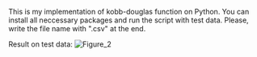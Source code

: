 This is my implementation of kobb-douglas function on Python.
You can install all neccessary packages and run the script with test data. Please, write the file name with ".csv" at the end.

Result on test data:
![Figure_2](https://github.com/cyrkaade/cobb-douglas/assets/76843389/0f2d0024-fae6-4dc3-95c2-9b9e2974d862)

